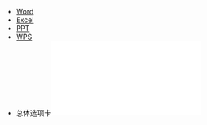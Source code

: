 - [Word](Word/Word目录.md)
- [Excel](Excel/Excel目录.md)
- [PPT](PPT/PPT目录.md)
- [WPS](WPS/WPS目录.md)
- 总体选项卡![](../../../Resource/Office.pdf)